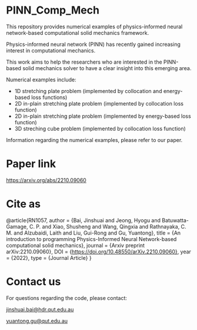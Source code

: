 # PINN_Comp_Mech
This repository provides numerical examples of physics-informed neural network-based computational solid mechanics framework. 

Physics-informed neural network (PINN) has recently gained increasing interest in computational  mechanics.

This work aims to help the researchers who are interested in the PINN-based solid mechanics solver to have a clear insight into this emerging area.

Numerical examples include:
 - 1D stretching plate problem (implemented by collocation and energy-based loss functions)
 - 2D in-plain stretching plate problem (implemented by collocation loss function)
 - 2D in-plain stretching plate problem (implemented by energy-based loss function)
 - 3D streching cube problem (implemented by collocation loss function)

Information regarding the numerical examples, please refer to our paper.

# Paper link
https://arxiv.org/abs/2210.09060

# Cite as
@article{RN1057,
   author = {Bai, Jinshuai and Jeong, Hyogu and Batuwatta-Gamage, C. P. and Xiao, Shusheng and Wang, Qingxia and Rathnayaka, C. M. and Alzubaidi, Laith and Liu, Gui-Rong and Gu, Yuantong},
   title = {An introduction to programming Physics-Informed Neural Network-based computational solid mechanics},
   journal = {Arxiv preprint  arXiv:2210.09060},
   DOI = {https://doi.org/10.48550/arXiv.2210.09060},
   year = {2022},
   type = {Journal Article}
}

# Contact us
For questions regarding the code, please contact:

jinshuai.bai@hdr.qut.edu.au

yuantong.gu@qut.edu.au
